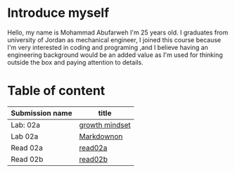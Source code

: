 # Introduce myself
Hello, my name is Mohammad Abufarweh I'm 25 years old.
I graduates from university of Jordan as mechanical engineer, I joined this
course because I'm very interested in coding and programing ,and I believe having an engineering background would be an added value as I'm used for thinking outside the box and paying attention to details.

# Table of content
| Submission name        | title  |
| ----------- | -----------| 
| Lab: 02a   | [growth mindset](https://mohammadabufarweh.github.io/reading-notes/growthmindset) |
| Lab 02a   | [Markdownon](https://mohammadabufaweh.github.io/reading-notes/markdownonGitHub)       |
| Read 02a   | [read02a](https://mohammadabufaweh.github.io/reading-notes/read02a)   |
|Read 02b       |      [read02b](https://mohammadabufaweh.github.io/reading-notes/read02b)        |



